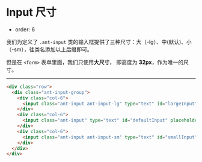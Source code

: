 # Input 尺寸

- order: 6

我们为定义了 `.ant-input` 类的输入框提供了三种尺寸：大（-lg）、中(默认)、小（-sm），往类名添加以上后缀即可。

但是在 `<form>` 表单里面，我们只使用**大尺寸**， 即高度为 **32px**，作为唯一的尺寸。

---

````html
<div class="row">
  <div class="ant-input-group">
    <div class="col-6">
      <input class="ant-input ant-input-lg" type="text" id="largeInput" placeholder="大尺寸"/>
    </div>
    <div class="col-6">
      <input class="ant-input" type="text" id="defaultInput" placeholder="默认尺寸"/>
    </div>
    <div class="col-6">
      <input class="ant-input ant-input-sm" type="text" id="smallInput" placeholder="小尺寸"/>
    </div>
  </div>
</div>

````
